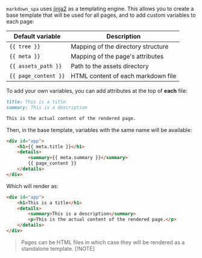 [order]:       # (1)
[name]:        # (Templating)
[description]: # (How to use jinja2 templates in a markdown_spa project)

`markdown_spa` uses [jinja2](https://jinja.palletsprojects.com/en/2.11.x/) as a templating engine. This allows you to create a base template that will be used for all pages, and to add custom variables to each page:

| Default variable         | Description                                                         |
| ------------------------ | ------------------------------------------------------------------- |
| `{{ tree }}`             | Mapping of the directory structure                                  |
| `{{ meta }}`             | Mapping of the page's attributes                                    |
| `{{ assets_path }}`      | Path to the assets directory                                        |
| `{{ page_content }}`     | HTML content of each markdown file                                  |

To add your own variables, you can add attributes at the top of **each** file:
```markdown
title: This is a title
summary: This is a description

This is the actual content of the rendered page.
```

Then, in the base template, variables with the same name will be available:
```html
<div id="app">
    <h1>{{ meta.title }}</h1>
    <details>
        <summary>{{ meta.summary }}</summary>
        {{ page_content }}
    </details>
</div>
```

Which will render as:
```html
<div id="app">
    <h1>This is a title</h1>
    <details>
        <summary>This is a description</summary>
        <p>This is the actual content of the rendered page.</p>
    </details>
</div>
```

> Pages can be HTML files in which case they will be rendered as a standalone template.
> [!NOTE]
